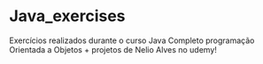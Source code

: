 # Java_exercises

Exercícios realizados durante o curso Java Completo programação Orientada a Objetos + projetos de Nelio Alves no udemy!
